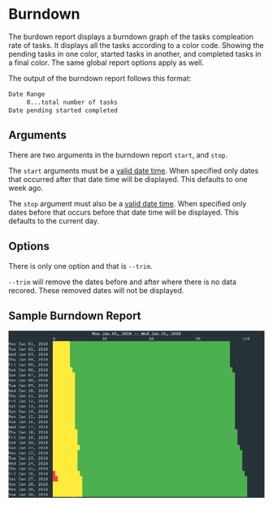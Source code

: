 # Burndown #

The burdown report displays a burndown graph of the tasks compleation rate of
tasks. It displays all the tasks according to a color code. Showing the pending
tasks in one color, started tasks in another, and completed tasks in a final
color. The same global report options apply as well.

The output of the burndown report follows this format:

```
Date Range
     0...total number of tasks
Date pending started completed
```
## Arguments ##

There are two arguments in the burndown report `start`, and `stop`.

The `start` arguments must be a [valid date time](../options/datetime.md). When
specified only dates that occurred after that date time will be
displayed. This defaults to one week ago.

The `stop` argument must also be a [valid date time](../options/datetime.md).
When specified only dates before that occurs before that date time
will be displayed. This defaults to the current day.

## Options ##

There is only one option and that is `--trim`. 

`--trim` will remove the dates before and after where there is no data recored.
These removed dates will not be displayed.

## Sample Burndown Report ##

![Burndown](../images/burndown.png)
